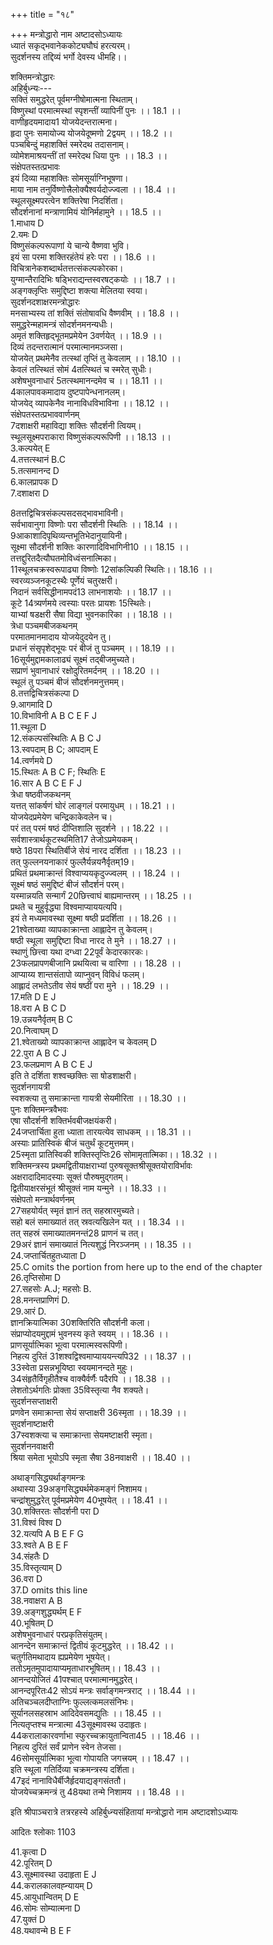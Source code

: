 +++
title = "१८"

+++
मन्त्रोद्धारो नाम अष्टादसोऽध्यायः  
ध्यातं सकृद्भवानेककोट्यघौघं हरत्यरम्।  
सुदर्शनस्य तद्दिव्यं भर्गो देवस्य धीमहि।।  
  
शक्तिमन्त्रोद्धारः  
अहिर्बुध्न्यः---  
सक्तिं समुद्धरेत् पूर्वमग्नीषोमात्मना स्थिताम्।  
विष्णुस्थां परमात्मस्थां स्पृशन्तीं व्यापिनीं पुनः ।। 18.1 ।।  
वाणीहृदयमादाय1 योजयेदन्तरात्मना।  
हृदा पुनः समायोज्य योजयेदूष्मणो 2द्वयम् ।। 18.2 ।।  
पञ्चबिन्दुं महाशक्तिं स्मरेदथ तदासनाम्।  
व्योमेशमाश्रयन्तीं तां स्मरेदथ धिया पुनः ।। 18.3 ।।  
संक्षेपतस्तत्प्रभावः  
इयं दिव्या महाशक्तिः सोमसूर्याग्निभूषणा।  
माया नाम तनुर्विष्णोत्त्रैलोक्यैश्वर्यदोज्ज्वला ।। 18.4 ।।  
स्थूलसूक्ष्मपरत्वेन शक्तिरेषा निदर्शिता।  
सौदर्शनानां मन्त्राणामियं योनिर्महामुने ।। 18.5 ।।  
1.माधाय D  
2.यमः D  
विष्णुसंकल्परूपाणां ये चान्ये वैष्णवा भुवि।  
इयं सा परमा शक्तिरहंतेयं हरेः परा ।। 18.6 ।।  
विचित्रानेकशब्दार्थतत्तत्संकल्पकोरका।  
युग्मान्तैरादिभिः षड्भिराद्यन्तस्वरषट्कयोः ।। 18.7 ।।  
अङ्गक्लृप्तिः समुद्दिष्टा शक्त्या मेलितया स्वया।  
सुदर्शनदशाक्षरमन्त्रोद्धारः  
मनसाभ्यस्य तां शक्तिं संतोषावधि वैष्णवीम् ।। 18.8 ।।  
समुद्धरेन्महामन्त्रं सोदर्शनमनन्यधीः।  
अमृतं शक्तिहृद्भूतमप्रमेयेन 3वर्णयेत् ।। 18.9 ।।  
दिव्यं तदन्तरात्मानं परमात्मानमञ्जसा।  
योजयेत् प्रथमेनैव तत्स्थां तृप्तिं तु केवलाम् ।। 18.10 ।।  
केवलं तत्स्थितं सोमं 4तत्स्थितं च स्मरेत् सुधीः।  
अशेषभुवनाधारं 5तत्स्थमानन्दमेव च ।। 18.11 ।।  
4कालपावकमादाय दुष्टपापेन्धनानलम्।  
योजयेद् व्यापकेनैव नानाविधविभाविना ।। 18.12 ।।  
संक्षेपतस्तत्प्रभाववार्णनम्  
7दशाक्षरी महाविद्या शक्तिः सौदर्शनी त्वियम्।  
स्थूलसूक्ष्मपराकारा विष्णुसंकल्परूपिणी ।। 18.13 ।।  
3.कल्पयेत् E  
4.तत्तत्स्थानं B.C  
5.तत्समानन्द D  
6.कालप्रापक D  
7.दशाक्षरा D  
  
8तत्तद्विचित्रसंकल्पसदसद्भावभाविनी।  
सर्वभावानुगा विष्णोः परा सौदर्शनी स्थितिः ।। 18.14 ।।  
9आकाशादिपृथिव्यन्तभूतिभेदानुयायिनी।  
सूक्ष्मा सौदर्शनी शक्तिः कारणादिविभागिनी10 ।। 18.15 ।।  
तत्तद्दुरितदैत्यौघतमोविध्वंसनात्मिका।  
11स्थूलचक्रस्वरूपाढ्या विष्णोः 12सांकल्पिकी स्थितिः।। 18.16 ।।  
स्वरव्यञ्जनकूटस्थैः पूर्णेयं चतुरक्षरी।  
निदानं सर्वसिद्धीनामपदं13 लाभनाशयोः ।। 18.17 ।।  
कूटे 14त्र्यर्णमये त्वस्याः परतः प्रायशः 15स्थितेः।  
याभ्यां षडक्षरी सैषा विद्या भुवनकारिका ।। 18.18 ।।  
त्रेधा पञ्चमबीजकथनम्  
परमातमानमादाय योजयेदुदयेन तु।  
प्रधानं संसृपृशेद्भूयः परं बीजं तु पञ्चमम् ।। 18.19 ।।  
16सूर्यमुद्दामकालाढ्यं सूक्ष्मं तद्बीजमुच्यते।  
सप्राणं भुवानाधारं रक्षोदुरितमर्दनम् ।। 18.20 ।।  
स्थूलं तु पञ्चमं बीजं सौदर्शनमनुत्तमम्।  
8.तत्तद्विचित्रसंकल्पा D  
9.आगमादि D  
10.विभाविनी A B C E F J  
11.स्थूला D  
12.संकल्पसंस्थितिः A B C J  
13.स्वपदाम् B C; आपदाम् E  
14.त्वर्णमये D  
15.स्थितः A B C F; स्थितिः E  
16.सार A B C E F J  
त्रेधा षष्ठवीजकथनम्  
यत्तत् सांकर्षणं घोरं लाङ्गलं परमायुधम् ।। 18.21 ।।  
योजयेदप्रमेयेण चन्द्रिकाकेवलेन च।  
परं तत् परमं षष्ठं दीप्तिशालि सुदर्शने ।। 18.22 ।।  
सर्वशास्त्रार्थकूटस्थमिति17 तेजोऽप्रमेयकम्।  
षष्ठे 18परा स्थितिर्बीजे सेयं नारद दर्शिता ।। 18.23 ।।  
तत् फुल्लनयनाकारं फुल्लैर्यन्नयनैर्वृतम्19।  
प्रथितं प्रथमाक्रान्तं विश्वाप्ययकृदुज्ज्वलम् ।। 18.24 ।।  
सूक्ष्मं षष्ठं समुद्दिष्टं बीजं सौदर्शनं परम्।  
यस्मान्नयति सन्मार्गं 20छित्त्वाघं बाह्यमान्तरम् ।। 18.25 ।।  
प्रथते च मुहुर्वृद्ध्या विश्वमाप्याययत्यपि।  
इयं ते मध्यमावस्था सूक्ष्मा षष्ठी प्रदर्शिता ।। 18.26 ।।  
21श्वेताख्या व्यापकाक्रान्ता आह्लादेन तु केवलम्।  
षष्ठी स्थूला समुद्दिष्टा विधा नारद ते मुने ।। 18.27 ।।  
स्थाणुं छित्त्वा यथा दग्ध्वा 22पूर्वं केदारकारकः।  
23फलप्रापणबीजानि प्रथयित्वा च वारिणा ।। 18.28 ।।  
आप्याय्य शान्तसंतापो व्याप्नुवन् विविधं फलम्।  
आह्लादं लभतेऽतीव सेयं षष्ठीं परा मुने ।। 18.29 ।।  
17.मति D E J  
18.वरा A B C D  
19.उन्नयनैर्वृतम् B C  
20.नित्वाघम् D  
21.श्वेताख्यो व्यापकाक्रान्त आह्लादेन च केवलम् D  
22.पुरा A B C J  
23.फलप्रमाण A B C E J  
इति ते दर्शिता शश्वच्छक्तिः सा षोडशाक्षरी।  
सुदर्शनगायत्री  
स्वशक्त्या तु समाक्रान्ता गायत्री सेयमीरिता ।। 18.30 ।।  
पुनः शक्तिमन्त्रवैभवः  
एषा सौदर्शनी शक्तिर्भवबीजक्षयंकरी।  
24जप्तार्चिता हुता ध्याता तारयत्येव साधकम् ।। 18.31 ।।  
अस्याः प्रातिस्विकं बीजं चतुर्थं कूटमुत्तमम्।  
25स्मृता प्रातिस्विकी शक्तिस्तृप्तिः26 सोमामृतात्मिका।। 18.32 ।।  
शक्तिमन्त्रस्य प्रथमद्वितीयाक्षराभ्यां पुरुषसूक्तश्रीसूक्तयोराविर्भावः  
अक्षरादादिमादस्याः सूक्तं पौरुषमुद्गतम्।  
द्वितीयाक्षरसंभूतं श्रीसूक्तं नाम यन्मुने ।। 18.33 ।।  
संक्षेपतो मन्त्रार्थवर्णनम्  
27सहयोर्यत् स्मृतं ज्ञानं तत् सहस्रारमुच्यते।  
सहो बलं समाख्यातं तत् स्रवत्यखिलेन यत् ।। 18.34 ।।  
तत् सहस्रं समाख्यातमनन्तं28 प्राणनं च तत्।  
29अरं ज्ञानं समाख्यातं नित्यशुद्धं निरञ्जनम् ।। 18.35 ।।  
24.जप्तार्चितहुतध्याता D  
25.C omits the portion from here up to the end of the chapter  
26.तृप्तिसोमा D  
27.सहसोः A.J; महसोः B.  
28.मनन्तप्राणिगं D.  
29.आरं D.  
ज्ञानक्रियात्मिका 30शक्तिरिति सौदर्शनी कला।  
संप्राप्योदयमुद्दामं भुवनस्य कृते स्वयम् ।। 18.36 ।।  
प्राणसूर्यात्मिका भूत्वा परमात्मस्वरूपिणी।  
निहत्य दुरितं 31शश्वद्विश्वमाप्याययन्त्यपि32 ।। 18.37 ।।  
33स्वेता प्रसन्नभूयिष्ठा स्वयमानन्दते मुहुः।  
34संहृतैर्विगृहीतैश्च वाक्यैर्वर्णैः पदैरपि ।। 18.38 ।।  
लेशतोऽर्थगतिः प्रोक्ता 35विस्तृत्या नैव शक्यते।  
सुदर्शनसप्ताक्षरी  
प्रणवेन समाक्रान्ता सेयं सप्ताक्षरी 36स्मृता ।। 18.39 ।।  
सुदर्शनाष्टाक्षरी  
37स्वशक्त्या च समाक्रान्ता सेयमष्टाक्षरी स्मृता।  
सुदर्शननवाक्षरी  
श्रिया समेता भूयोऽपि स्मृता सैषा 38नवाक्षरी ।। 18.40 ।।  
  
अथाङ्गसिद्ध्यर्थाङ्गमन्त्रः  
अथास्या 39अङ्गसिद्ध्यर्थमेकमङ्गं निशामय।  
चन्द्रांशुमुद्धरेत् पूर्वमप्रमेयेण 40भूषयेत् ।। 18.41 ।।  
30.शक्तिरतः सौदर्शनी परा D  
31.विश्वं विश्व D  
32.यत्यपि A B E F G  
33.श्वते A B E F  
34.संहतैः D  
35.विस्तृत्याम् D  
36.वरा D  
37.D omits this line  
38.नवाक्षरा A B  
39.अङ्गशुद्ध्यर्थम् E F  
40.भूषितम् D  
अशेषभुवनाधारं परप्रकृतिसंयुतम्।  
आनन्देन समाक्रान्तं द्वितीयं कूटमुद्धरेत् ।। 18.42 ।।  
चतुर्गतिमथादाय ह्यप्रमेयेण भूषयेत्।  
ततोऽमृतमुपादायाप्यमृताधारभूषितम्।। 18.43 ।।  
आनन्दयोजितं 41पश्चात् परमात्मानमुद्धरेत्।  
आनन्दपूरितः42 सोऽयं मन्त्रः सर्वाङ्गमन्त्रराट् ।। 18.44 ।।  
अतिचञ्चलदीप्ताग्निः फुल्लत्कमलसंनिभः।  
सूर्यानलसहस्राभ आदिदेवसमद्युतिः ।। 18.45 ।।  
नित्यतृप्तश्च मन्त्रात्मा 43सूक्ष्मावस्थ उदाहृतः।  
44करालाकारवर्णाभा स्फुरच्चक्रायुतान्विता45 ।। 18.46 ।।  
निहत्य दुरितं सर्वं प्राणेन स्वेन तेजसा।  
46सोमसूर्यात्मिका भूत्वा गोपायति जगत्त्रयम् ।। 18.47 ।।  
इति स्थूला गतिर्दिव्या चक्रमन्त्रस्य दर्शिता।  
47इदं नानाविधैर्बीजैर्हृदयाद्यङ्गसंततौ।  
योजयेच्चक्रमन्त्रं तु 48यथा तन्मे निशामय ।। 18.48 ।।  
  
इति श्रीपाञ्चरात्रे तत्ररहस्ये अहिर्बुध्न्यसंहितायां मन्त्रोद्धारो नाम अष्टादशोऽध्यायः  
  
आदितः श्लोकाः 1103  
  
41.कृत्वा D  
42.पूरितम् D  
43.सूक्ष्मावस्था उदाहृता E J  
44.करालकालवह्न्यायम् D  
45.आयुधान्वितम् D E  
46.सोमः सोम्यात्मना D  
47.युक्तं D  
48.यथावन्मे B E F